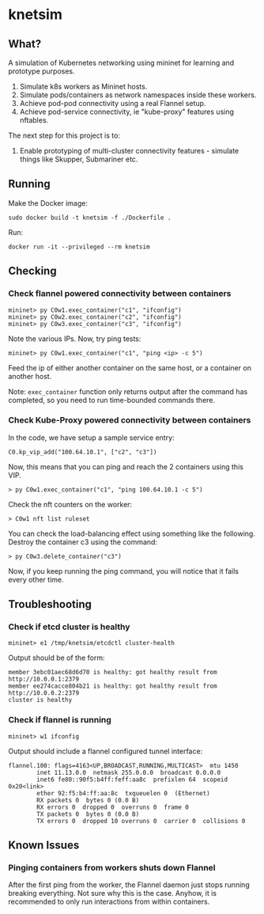 # knetsim

## What?

A simulation of Kubernetes networking using mininet for learning and prototype purposes.

1. Simulate k8s workers as Mininet hosts.
2. Simulate pods/containers as network namespaces inside these workers.
3. Achieve pod-pod connectivity using a real Flannel setup.
4. Achieve pod-service connectivity, ie "kube-proxy" features using nftables.

The next step for this project is to:

1. Enable prototyping of multi-cluster connectivity features - simulate things like Skupper, Submariner etc.

## Running

Make the Docker image:
```
sudo docker build -t knetsim -f ./Dockerfile .
```

Run:
```
docker run -it --privileged --rm knetsim
```

## Checking

### Check flannel powered connectivity between containers

```
mininet> py C0w1.exec_container("c1", "ifconfig")
mininet> py C0w2.exec_container("c2", "ifconfig")
mininet> py C0w3.exec_container("c3", "ifconfig")
```

Note the various IPs. Now, try ping tests:

```
mininet> py C0w1.exec_container("c1", "ping <ip> -c 5")
```
Feed the ip of either another container on the same host, or a container on another host.

Note: `exec_container` function only returns output after the command has completed, so you need to run time-bounded commands there.

### Check Kube-Proxy powered connectivity between containers

In the code, we have setup a sample service entry:
```
C0.kp_vip_add("100.64.10.1", ["c2", "c3"])
```

Now, this means that you can ping and reach the 2 containers using this VIP.

```
> py C0w1.exec_container("c1", "ping 100.64.10.1 -c 5")
```

Check the nft counters on the worker:
```
> C0w1 nft list ruleset
```

You can check the load-balancing effect using something like the following. Destroy the container c3 using the command:
```
> py C0w3.delete_container("c3")
```
Now, if you keep running the ping command, you will notice that it fails every other time.

## Troubleshooting

### Check if etcd cluster is healthy

```
mininet> e1 /tmp/knetsim/etcdctl cluster-health
```

Output should be of the form:
```
member 3ebc01aec68d6d70 is healthy: got healthy result from http://10.0.0.1:2379
member ee274cacce804b21 is healthy: got healthy result from http://10.0.0.2:2379
cluster is healthy
```

### Check if flannel is running

```
mininet> w1 ifconfig
```

Output should include a flannel configured tunnel interface:
```
flannel.100: flags=4163<UP,BROADCAST,RUNNING,MULTICAST>  mtu 1450
        inet 11.13.0.0  netmask 255.0.0.0  broadcast 0.0.0.0
        inet6 fe80::90f5:b4ff:feff:aa8c  prefixlen 64  scopeid 0x20<link>
        ether 92:f5:b4:ff:aa:8c  txqueuelen 0  (Ethernet)
        RX packets 0  bytes 0 (0.0 B)
        RX errors 0  dropped 0  overruns 0  frame 0
        TX packets 0  bytes 0 (0.0 B)
        TX errors 0  dropped 10 overruns 0  carrier 0  collisions 0
```

## Known Issues

### Pinging containers from workers shuts down Flannel

After the first ping from the worker, the Flannel daemon just stops running breaking everything. Not sure why this is the case. Anyhow, it is recommended to only run interactions from within containers.
